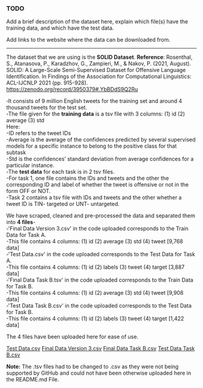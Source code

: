 ### TODO

Add a brief description of the dataset here, explain which file(s) have the training data, and which have the test data.

Add links to the website where the data can be downloaded from.

------------------------------------------------------------------

The dataset that we are using is the **SOLID Dataset**. 
**Reference**: Rosenthal, S., Atanasova, P., Karadzhov, G., Zampieri, M., & Nakov, P. (2021, August). SOLID: A Large-Scale Semi-Supervised Dataset for Offensive Language Identification. In Findings of the Association for Computational Linguistics: ACL-IJCNLP 2021 (pp. 915-928).
https://zenodo.org/record/3950379#.YbBDdS9Q2Ru

▫️It consists of 9 million English tweets for the training set and around 4 thousand tweets for the test set.\
▫️The file given for the **training data** is a tsv file with 3 columns: (1) id (2) average (3) std\
Here:\
-ID refers to the tweet IDs\
-Average is the average of the confidences predicted by several supervised models for a specific instance to belong to the positive class for that subtask\
-Std is the confidences’ standard deviation from average confidences for a particular instance.\
▫️The **test data** for each task is in 2 tsv files.\
-For task 1, one file contains the IDs and tweets and the other the corresponding ID and label of whether the tweet is offensive or not in the form OFF or NOT. \
-Task 2 contains a tsv file with IDs and tweets and the other whether a tweet ID is TIN- targeted or UNT- untargeted.

We have scraped, cleaned and pre-processed the data and separated them into **4 files**- \
▫️'Final Data Version 3.csv' in the code uploaded corresponds to the Train Data for Task A.\
-This file contains 4 columns: (1) id (2) average (3) std (4) tweet [9,768 data]\
▫️'Test Data.csv' in the code uploaded corresponds to the Test Data for Task A.\
-This file contains 4 columns: (1) id (2) labels (3) tweet (4) target [3,887 data]\
▫️'Final Data Task B.tsv' in the code uploaded corresponds to the Train Data for Task B.\
-This file contains 4 columns: (1) id (2) average (3) std (4) tweet [9,908 data]\
▫️'Test Data Task B.csv' in the code uploaded corresponds to the Test Data for Task B.\
-This file contains 4 columns: (1) id (2) labels (3) tweet (4) target [1,422 data]

The 4 files have been uploaded here for ease of use.

[Test Data.csv](https://github.com/UOFA-INTRO-NLP-F21/f2021-proj-arif-shahriar-anik/files/7673621/Test.Data.csv)
[Final Data Version 3.csv](https://github.com/UOFA-INTRO-NLP-F21/f2021-proj-arif-shahriar-anik/files/7673619/Final.Data.Version.3.csv)
[Final Data Task B.csv](https://github.com/UOFA-INTRO-NLP-F21/f2021-proj-arif-shahriar-anik/files/7673624/Final.Data.Task.B.csv)
[Test Data Task B.csv](https://github.com/UOFA-INTRO-NLP-F21/f2021-proj-arif-shahriar-anik/files/7673625/Test.Data.Task.B.csv)

**Note:** The .tsv files had to be changed to .csv as they were not being supported by GitHub and could not have been otherwise uploaded here in the README.md File.



